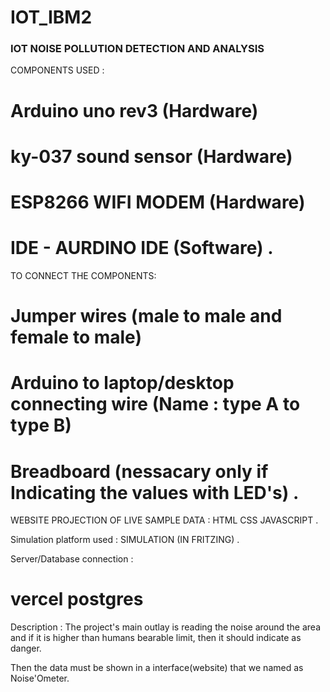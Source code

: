 # IOT_IBM2
###  IOT NOISE POLLUTION DETECTION AND ANALYSIS ###

COMPONENTS USED :
# Arduino uno rev3 (Hardware) 
# ky-037 sound sensor (Hardware)
# ESP8266 WIFI MODEM (Hardware)
# IDE - AURDINO IDE (Software) .

TO CONNECT THE COMPONENTS:
# Jumper wires (male to male and female to male) 
# Arduino to laptop/desktop connecting wire (Name : type A to type B) 
# Breadboard (nessacary only if Indicating the values with LED's) .


WEBSITE PROJECTION OF LIVE SAMPLE DATA :
HTML
CSS
JAVASCRIPT .

Simulation platform used :
SIMULATION (IN FRITZING) .


Server/Database connection :
# vercel postgres

Description :
    The project's main outlay is reading the noise around the area and if it is higher than humans bearable limit, then it should indicate as danger. 

  Then the data must be shown in a interface(website) that we named as Noise'Ometer. 
